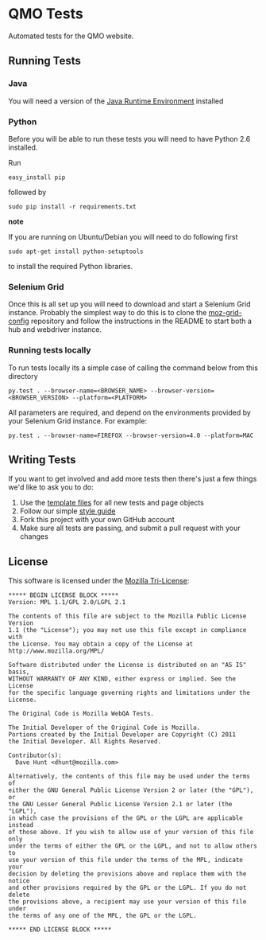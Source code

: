 QMO Tests
=========

Automated tests for the QMO website.

Running Tests
-------------

### Java
You will need a version of the [Java Runtime Environment][JRE] installed

[JRE]: http://www.oracle.com/technetwork/java/javase/downloads/index.html

### Python
Before you will be able to run these tests you will need to have Python 2.6 installed.

Run

    easy_install pip

followed by

    sudo pip install -r requirements.txt

__note__

If you are running on Ubuntu/Debian you will need to do following first

    sudo apt-get install python-setuptools
    
to install the required Python libraries.

### Selenium Grid
Once this is all set up you will need to download and start a Selenium Grid instance. Probably the simplest way to do this is to clone the [moz-grid-config][MozGridConfig] repository and follow the instructions in the README to start both a hub and webdriver instance.

[MozGridConfig]: https://github.com/mozilla/moz-grid-config/tree/grid2

### Running tests locally

To run tests locally its a simple case of calling the command below from this directory

    py.test . --browser-name=<BROWSER_NAME> --browser-version=<BROWSER_VERSION> --platform=<PLATFORM>

All parameters are required, and depend on the environments provided by your Selenium Grid instance. For example:

    py.test . --browser-name=FIREFOX --browser-version=4.0 --platform=MAC

Writing Tests
-------------

If you want to get involved and add more tests then there's just a few things
we'd like to ask you to do:

1. Use the [template files][GitHub Templates] for all new tests and page objects
2. Follow our simple [style guide][Style Guide]
3. Fork this project with your own GitHub account
4. Make sure all tests are passing, and submit a pull request with your changes

[GitHub Templates]: https://github.com/AutomatedTester/mozwebqa-test-templates
[Style Guide]: https://wiki.mozilla.org/QA/Execution/Web_Testing/Docs/Automation/StyleGuide

License
-------
This software is licensed under the [Mozilla Tri-License][MPL]:

    ***** BEGIN LICENSE BLOCK *****
    Version: MPL 1.1/GPL 2.0/LGPL 2.1

    The contents of this file are subject to the Mozilla Public License Version
    1.1 (the "License"); you may not use this file except in compliance with
    the License. You may obtain a copy of the License at
    http://www.mozilla.org/MPL/

    Software distributed under the License is distributed on an "AS IS" basis,
    WITHOUT WARRANTY OF ANY KIND, either express or implied. See the License
    for the specific language governing rights and limitations under the
    License.

    The Original Code is Mozilla WebQA Tests.

    The Initial Developer of the Original Code is Mozilla.
    Portions created by the Initial Developer are Copyright (C) 2011
    the Initial Developer. All Rights Reserved.

    Contributor(s):
      Dave Hunt <dhunt@mozilla.com>

    Alternatively, the contents of this file may be used under the terms of
    either the GNU General Public License Version 2 or later (the "GPL"), or
    the GNU Lesser General Public License Version 2.1 or later (the "LGPL"),
    in which case the provisions of the GPL or the LGPL are applicable instead
    of those above. If you wish to allow use of your version of this file only
    under the terms of either the GPL or the LGPL, and not to allow others to
    use your version of this file under the terms of the MPL, indicate your
    decision by deleting the provisions above and replace them with the notice
    and other provisions required by the GPL or the LGPL. If you do not delete
    the provisions above, a recipient may use your version of this file under
    the terms of any one of the MPL, the GPL or the LGPL.

    ***** END LICENSE BLOCK *****

[MPL]: http://www.mozilla.org/MPL/
